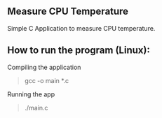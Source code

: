 ## Measure CPU Temperature

Simple C Application to measure CPU temperature.



## How to run the program (Linux):



Compiling the application

> gcc -o main *.c

Running the app

> ./main.c


